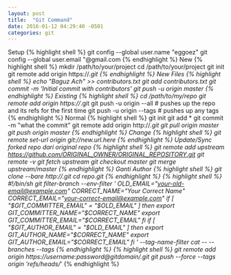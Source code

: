 ```yaml
---
layout: post
title:  "Git Command"
date: 2016-01-12 04:29:40 -0501
categories: git
---
```

Setup
{% highlight shell %}
git config --global user.name "eggoez"
git config --global user.email "@gmail.com
{% endhighlight %}
New
{% highlight shell %}
mkdir /path/to/your/project
cd /path/to/your/project
git init
git remote add origin https://*.git
{% endhighlight %}
New Files
{% highlight shell %}
echo "Baguz Ach" >> contributors.txt
git add contributors.txt
git commit -m 'Initial commit with contributors'
git push -u origin master
{% endhighlight %}
Existing
{% highlight shell %}
cd /path/to/my/repo
git remote add origin https://*.git
git push -u origin --all # pushes up the repo and its refs for the first time
git push -u origin --tags # pushes up any tags
{% endhighlight %}
Normal
{% highlight shell %}
git init
git add *
git commit -m "what the commit"
git remote add origin http://*.git
git pull origin master
git push origin master
{% endhighlight %}
Change
{% highlight shell %}
git remote set-url origin git://new.url.here
{% endhighlight %}
Update/Sync forked repo dari original repo
{% highlight shell %}
git remote add upstream https://github.com/ORIGINAL_OWNER/ORIGINAL_REPOSITORY.git
git remote -v
git fetch upstream
git checkout master
git merge upstream/master
{% endhighlight %}
Ganti Author
{% highlight shell %}
git clone --bare http://.git
cd repo.git
{% endhighlight %}
{% highlight shell %}
#!/bin/sh
git filter-branch --env-filter '
OLD_EMAIL="your-old-email@example.com"
CORRECT_NAME="Your Correct Name"
CORRECT_EMAIL="your-correct-email@example.com"
if [ "$GIT_COMMITTER_EMAIL" = "$OLD_EMAIL" ]
then
    export GIT_COMMITTER_NAME="$CORRECT_NAME"
    export GIT_COMMITTER_EMAIL="$CORRECT_EMAIL"
fi
if [ "$GIT_AUTHOR_EMAIL" = "$OLD_EMAIL" ]
then
    export GIT_AUTHOR_NAME="$CORRECT_NAME"
    export GIT_AUTHOR_EMAIL="$CORRECT_EMAIL"
fi
' --tag-name-filter cat -- --branches --tags
{% endhighlight %}
{% highlight shell %}
git remote add origin https://username:password@gitdomain/.git
git push --force --tags origin 'refs/heads/*'
{% endhighlight %}
